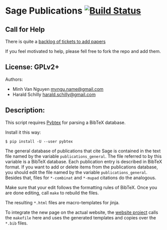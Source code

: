 # Sage Publications [![Build Status](https://travis-ci.org/sagemath/publications.svg?branch=master)](https://travis-ci.org/sagemath/publications)

## Call for Help

There is quite a [backlog of tickets to add papers](https://github.com/sagemath/publications/issues?q=is%3Aissue+is%3Aopen+label%3A%22new+paper%22)

If you feel motivated to help, please fell free to fork the repo and add them.


## License: GPLv2+

Authors:
* Minh Van Nguyen <mvngu.name@gmail.com>
* Harald Schilly <harald.schilly@gmail.com>

## Description:

This script requires [Pybtex](https://launchpad.net/pybtex)
for parsing a BibTeX database.

Install it this way:

    $ pip install -U --user pybtex

The general database of publications that cite Sage is contained in the
text file named by the variable `publications_general`.
The file referred to by this variable is a BibTeX database.
Each publication entry is described in BibTeX format.
If you want to add or delete items from the publications database,
you should edit the file named by the variable `publications_general`.
Besides that,
files for `*-combinat` and `*-mupad` citations do the analogous.

Make sure that your edit follows the formatting rules of BibTeX.
Once you are done editing, call `make` to rebuild the files.

The resulting `*.html` files are macro-templates for jinja. 

To integrate the new page on the actual website,
the [website project](http://www.github.com/sagemath/website)
calls the `makefile` here and
uses the generated templates and copies over the `*.bib` files.

